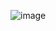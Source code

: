 ![image](https://user-images.githubusercontent.com/89684302/159172582-8248a71f-51ab-4aa3-b364-ea6f7ff9f360.png)
